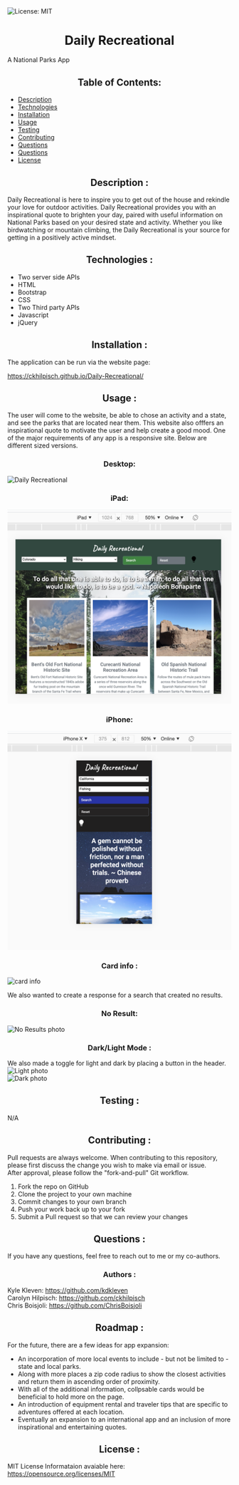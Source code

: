 ## 
![License: MIT](https://img.shields.io/badge/License-MIT-yellow.svg)


# <div align="center"> Daily Recreational </div>
A National Parks App

## <div align="center"> Table of Contents: </div>
<ul>
<li><a href="#description">Description</a></li>
<li><a href="#technologies">Technologies</a></li>
<li><a href="#installation">Installation</a></li>
<li><a href="#usage">Usage</a></li>
<li><a href="#testing">Testing</a></li>
<li><a href="#contributing">Contributing</a></li>
<li><a href="#questions">Questions</a></li>
<li><a href="#roadmap">Questions</a></li>
<li><a href="#license">License</a></li>
</ul>

## <div align="center"> Description : </div>

Daily Recreational is here to inspire you to get out of the house and rekindle your love for outdoor activities. Daily Recreational provides you with an inspirational quote to brighten your day, paired with useful information on National Parks based on your desired state and activity. Whether you like birdwatching or mountain climbing, the Daily Recreational is your source for getting in a positively active mindset.
<br>

## <div align="center"> Technologies : </div>
<ul>
<li>Two server side APIs</li>
<li>HTML</li>
<li>Bootstrap</li>
<li>CSS</li>
<li>Two Third party APIs</li>
<li>Javascript</li>
<li>jQuery</li>
</ul>

## <div align="center">Installation : </div>
The application can be run via the website page:

https://ckhilpisch.github.io/Daily-Recreational/  

## <div align="center">Usage : </div> 
The user will come to the website, be able to chose an activity and a state, and see the parks that are located near them.   This website also offfers an inspirational quote to motivate the user and help create a good mood.
One of the major requirements of any app is a responsive site.   Below are different sized versions.
### <div align="center"> Desktop: </div>
![Daily Recreational](assets/Laptop.png)

### <div align="center"> iPad: </div>
![iPad photo](assets/Ipad.png)

### <div align="center"> iPhone: </div>
![iPhone photo](assets/iPhone.png)

### <div align="center">Card info : </div>
![card info](assets/Info.png)


We also wanted to create a response for a search that created no results.

### <div align="center">No Result: </div>
![No Results photo](assets/No_results.png)

### <div align="center">Dark/Light Mode : </div>
We also made a toggle for light and dark by placing a button in the header.
![Light photo](assets/Light.png)
<br>
![Dark photo](assets/Dark.png)


## <div align="center">Testing : </div>
N/A

## <div align="center">Contributing : </div>

Pull requests are always welcome.  When contributing to this repository, please first discuss the change you wish to make via email or issue.  
After approval, please follow the "fork-and-pull" Git workflow.
<ol>
<li>Fork the repo on GitHub</li>
<li>Clone the project to your own machine</li>
<li>Commit changes to your own branch</li>
<li>Push your work back up to your fork</li>
<li>Submit a Pull request so that we can review your changes</li>
</ol>

## <div align="center"> Questions : </div>

If you have any questions, feel free to reach out to me or my co-authors.   

### <div align="center">Authors : </div>
Kyle Kleven: https://github.com/kdkleven<br/>
Carolyn Hilpisch: https://github.com/ckhilpisch<br/>
Chris Boisjoli: https://github.com/ChrisBoisjoli<br/>


## <div align="center"> Roadmap : </div>
For the future, there are a few ideas for app expansion:
*  An incorporation of more local events to include -  but not be limited to - state and local parks.   
* Along with more places a zip code radius to show the closest activities and return them in ascending order of proximity. 
* With all of the additional information, collpsable cards would be beneficial to hold more on the page.  
* An introduction of equipment rental and traveler tips that are specific to adventures offered at each location.  
* Eventually an expansion to an international app and an inclusion of more inspirational and entertaining quotes.


## <div align="center">License : </div>

MIT License
Informataion avaiable here: 
https://opensource.org/licenses/MIT




 